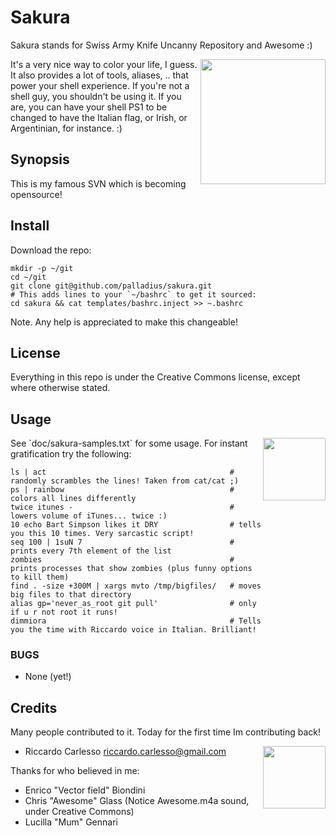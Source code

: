# Sakura

Sakura stands for Swiss Army Knife Uncanny Repository and Awesome :)

 <img src='https://github.com/palladius/sakura/raw/master/images/sakura.jpg' height='200' align='right' />
 
It's a very nice way to color your life, I guess. It also provides a lot of tools, aliases, .. that power 
your shell experience. If you're not a shell guy, you shouldn't be using it. If you are, you can have your
shell PS1 to be changed to have the Italian flag, or Irish, or Argentinian, for instance. :)

## Synopsis

This is my famous SVN which is becoming opensource!

## Install

Download the repo:

	mkdir -p ~/git
	cd ~/git
	git clone git@github.com/palladius/sakura.git
	# This adds lines to your `~/bashrc` to get it sourced:
	cd sakura && cat templates/bashrc.inject >> ~.bashrc

Note. Any help is appreciated to make this changeable!

## License

Everything in this repo is under the Creative Commons license, except where otherwise stated.

## Usage

 <img src='https://github.com/palladius/sakura/raw/master/images/color-sample.png' height='100' align='right' />
See `doc/sakura-samples.txt` for some usage. 
For instant gratification try the following:

    ls | act                                         # randomly scrambles the lines! Taken from cat/cat ;)
    ps | rainbow                                     # colors all lines differently
    twice itunes -                                   # lowers volume of iTunes... twice :)
    10 echo Bart Simpson likes it DRY                # tells you this 10 times. Very sarcastic script!
    seq 100 | 1suN 7                                 # prints every 7th element of the list
    zombies                                          # prints processes that show zombies (plus funny options to kill them)
    find . -size +300M | xargs mvto /tmp/bigfiles/   # moves big files to that directory
    alias gp='never_as_root git pull'                # only if u r not root it runs!
    dimmiora                                         # Tells you the time with Riccardo voice in Italian. Brilliant!

### BUGS

- None (yet!)

## Credits

Many people contributed to it. Today for the first time Im contributing back!

 <img src='http://www.palladius.it/palladius.jpg' height='100' align='right' />

- Riccardo Carlesso <riccardo.carlesso@gmail.com>

Thanks for who believed in me:

- Enrico "Vector field" Biondini
- Chris "Awesome" Glass (Notice Awesome.m4a sound, under Creative Commons)
- Lucilla "Mum" Gennari
